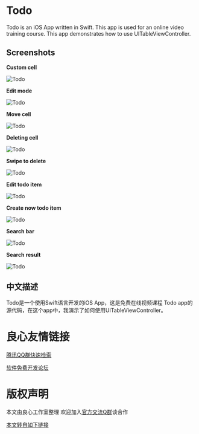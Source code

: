Todo
=============

Todo is an iOS App written in Swift. This app is used for an online video training course. This app demonstrates how to use UITableViewController.

## Screenshots
**Custom cell**

![Todo](https://github.com/JakeLin/Todo/blob/master/Screenshots/1.png)

**Edit mode**

![Todo](https://github.com/JakeLin/Todo/blob/master/Screenshots/2.png)

**Move cell**

![Todo](https://github.com/JakeLin/Todo/blob/master/Screenshots/3.png)

**Deleting cell**

![Todo](https://github.com/JakeLin/Todo/blob/master/Screenshots/4.png)

**Swipe to delete**

![Todo](https://github.com/JakeLin/Todo/blob/master/Screenshots/5.png)

**Edit todo item**

![Todo](https://github.com/JakeLin/Todo/blob/master/Screenshots/6.png)

**Create now todo item**

![Todo](https://github.com/JakeLin/Todo/blob/master/Screenshots/7.png)

**Search bar**

![Todo](https://github.com/JakeLin/Todo/blob/master/Screenshots/8.png)

**Search result**

![Todo](https://github.com/JakeLin/Todo/blob/master/Screenshots/9.png)


## 中文描述
Todo是一个使用Swift语言开发的iOS App，这是免费在线视频课程 Todo app的源代码，在这个app中，我演示了如何使用UITableViewController。



 # 良心友情链接

[腾讯QQ群快速检索](http://u.720life.cn/s/8cf73f7c)

[软件免费开发论坛](http://u.720life.cn/s/bbb01dc0)

# 版权声明 

本文由良心工作室整理 欢迎加入[官方交流Q群](https://u.720life.cn/s/f2316816)谈合作

[本文转自如下链接](http://u.720life.cn/g/2e71d0f0a5c601172267ba20d3a43c6e3bd47d84ed8c321f3f4a4f4b91e6207d93f1fdc46353ac1ad6a1d7bfc10c231bb497d3c5f610276847bbcf0150662c19)